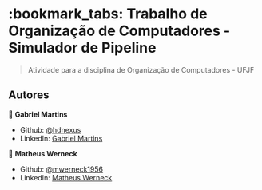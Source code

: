 <h1>:bookmark_tabs: Trabalho de Organização de Computadores - Simulador de Pipeline</h1>

>Atividade para a disciplina de Organização de Computadores - UFJF

## Autores

👤 **Gabriel Martins**

- Github: [@hdnexus](https://github.com/hdnexus)
- LinkedIn: [Gabriel Martins](https://www.linkedin.com/in/gabriel-martins-616874161/)

👤 **Matheus Werneck**

- Github: [@mwerneck1956](https://github.com/mwerneck1956)
- LinkedIn: [Matheus Werneck](https://www.linkedin.com/in/matheus-werneck-2aa222178/%22)

